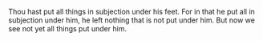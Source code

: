 Thou hast put all things in subjection under his feet. For in that he put all in subjection under him, he left nothing that is not put under him. But now we see not yet all things put under him.
